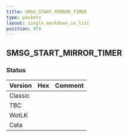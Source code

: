 ```yaml
---
title: SMSG_START_MIRROR_TIMER
type: packets
layout: single_markdown_in_list
position: 474
---
```


## SMSG_START_MIRROR_TIMER

### Status

Version | Hex | Comment
---------- | ---------- | ---------- 
Classic |  |  
TBC |  |  
WotLK |  |  
Cata |  |  
